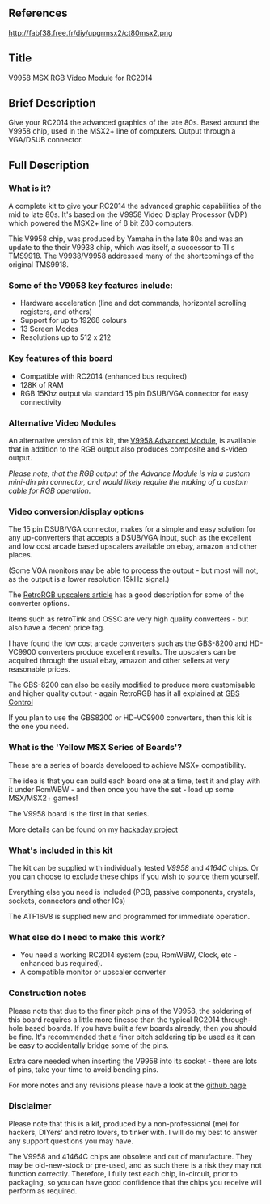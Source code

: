 ## References

http://fabf38.free.fr/diy/upgrmsx2/ct80msx2.png


## Title

V9958 MSX RGB Video Module for RC2014

## Brief Description

Give your RC2014 the advanced graphics of the late 80s.  Based around the V9958 chip, used in the MSX2+ line of computers.  Output through a VGA/DSUB connector.

## Full Description

### What is it?

A complete kit to give your RC2014 the advanced graphic capabilities of the mid to late 80s. It's based on the V9958 Video Display Processor (VDP) which powered
the MSX2+ line of 8 bit Z80 computers.

This V9958 chip, was produced by Yamaha in the late 80s and was an update to the their V9938 chip, which was itself, a successor to TI's TMS9918.  The V9938/V9958 addressed many of the shortcomings of the original TMS9918.

### Some of the V9958 key features include:

* Hardware acceleration (line and dot commands, horizontal scrolling registers, and others)
* Support for up to 19268 colours
* 13 Screen Modes
* Resolutions up to 512 x 212


### Key features of this board

* Compatible with RC2014 (enhanced bus required)
* 128K of RAM
* RGB 15Khz output via standard 15 pin DSUB/VGA connector for easy connectivity

### Alternative Video Modules

An alternative version of this kit, the [V9958 Advanced Module](https://www.tindie.com/products/dinotron/v9958-msx-video-advanced-module-for-rc2014), is available that in addition to the RGB output also produces composite and s-video output.

*Please note, that the RGB output of the Advance Module is via a custom mini-din pin connector, and would likely require the making of a custom cable for RGB operation.*

### Video conversion/display options

The 15 pin DSUB/VGA connector, makes for a simple and easy solution for any up-converters that accepts a DSUB/VGA input, such as the excellent and low cost arcade based upscalers available on ebay, amazon and other places.

(Some VGA monitors may be able to process the output - but most will not, as the output is a lower resolution 15kHz signal.)

The [RetroRGB upscalers article](https://www.retrorgb.com/upscalers.html) has a good description for some of the converter options.

Items such as retroTink and OSSC are very high quality converters - but also have a decent price tag.

I have found the low cost arcade converters such as the GBS-8200 and HD-VC9900 converters produce excellent results.  The upscalers can be acquired through the usual ebay, amazon and other sellers at very reasonable prices.

The GBS-8200 can also be easily modified to produce more customisable and higher quality output - again RetroRGB has it all explained at [GBS Control](https://www.retrorgb.com/gbs-control-installation-overview.html)

If you plan to use the GBS8200 or HD-VC9900 converters, then this kit is the one you need.


### What is the 'Yellow MSX Series of Boards'?

These are a series of boards developed to achieve MSX+ compatibility.

The idea is that you can build each board one at a time, test it and play with it under RomWBW - and then once you have the set - load up some MSX/MSX2+ games!

The V9958 board is the first in that series.

More details can be found on my [hackaday project](https://hackaday.io/project/175574-msx-compatible-boards-for-rc2014)

### What's included in this kit

The kit can be supplied with individually tested *V9958* and *4164C* chips.  Or you can choose to exclude these chips if you wish to source them yourself.

Everything else you need is included (PCB, passive components, crystals, sockets, connectors and other ICs)

The ATF16V8 is supplied new and programmed for immediate operation.

### What else do I need to make this work?

* You need a working RC2014 system (cpu, RomWBW, Clock, etc - enhanced bus required).
* A compatible monitor or upscaler converter

### Construction notes

Please note that due to the finer pitch pins of the V9958, the soldering of this board requires a little more finesse than the typical RC2014 through-hole based boards.  If you have built a few boards already, then you should be fine.  It's recommended that a finer pitch soldering tip be used as it can be easy to accidentally bridge some of the pins.

Extra care needed when inserting the V9958 into its socket - there are lots of pins, take your time to avoid bending pins.

For more notes and any revisions please have a look at the [github page](https://github.com/dinoboards/yellow-msx-series-for-rc2014/blob/main/video/README.md)

### Disclaimer

Please note that this is a kit, produced by a non-professional (me) for hackers, DIYers' and retro lovers, to tinker with.  I will do my best to answer any support questions you may have.

The V9958 and 41464C chips are obsolete and out of manufacture.  They may be old-new-stock or pre-used, and as such there is a risk they may not function correctly.  Therefore, I fully test each chip, in-circuit, prior to packaging, so you can have good confidence that the chips you receive will perform as required.



